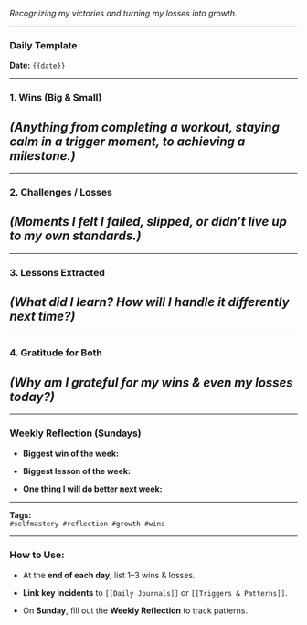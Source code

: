 _Recognizing my victories and turning my losses into growth._

---

### **Daily Template**

**Date:** `{{date}}`

---

### **1. Wins (Big & Small)**

## _(Anything from completing a workout, staying calm in a trigger moment, to achieving a milestone.)_

---

### **2. Challenges / Losses**

## _(Moments I felt I failed, slipped, or didn’t live up to my own standards.)_

---

### **3. Lessons Extracted**

## _(What did I learn? How will I handle it differently next time?)_

---

### **4. Gratitude for Both**

## _(Why am I grateful for my wins & even my losses today?)_

---

### **Weekly Reflection (Sundays)**

- **Biggest win of the week:**
    
- **Biggest lesson of the week:**
    
- **One thing I will do better next week:**
    

---

**Tags:**  
`#selfmastery #reflection #growth #wins`

---

### **How to Use:**

- At the **end of each day**, list 1–3 wins & losses.
    
- **Link key incidents** to `[[Daily Journals]]` or `[[Triggers & Patterns]]`.
    
- On **Sunday**, fill out the **Weekly Reflection** to track patterns.